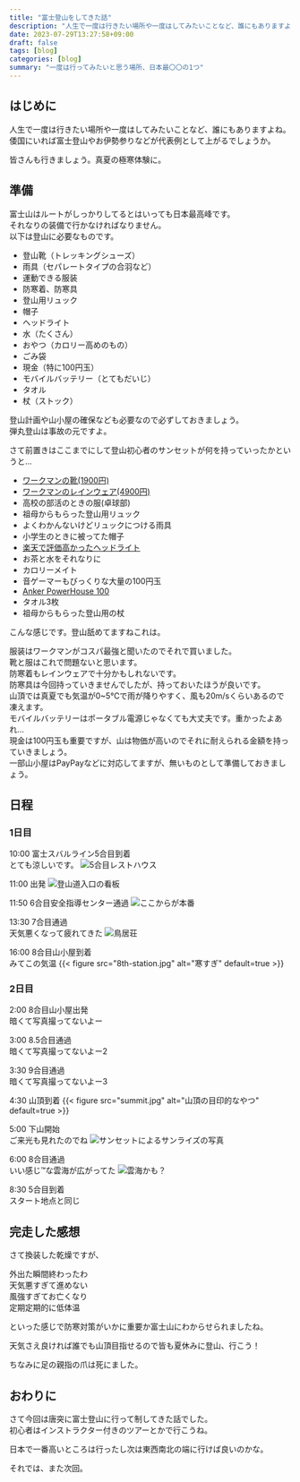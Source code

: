 ```yaml
---
title: "富士登山をしてきた話"
description: "人生で一度は行きたい場所や一度はしてみたいことなど、誰にもありますよね。倭国にいれば富士登山やお伊勢参りなどが代表例として上がるでしょうか。"
date: 2023-07-29T13:27:58+09:00
draft: false
tags: [blog]
categories: [blog]
summary: "一度は行ってみたいと思う場所、日本最〇〇の1つ"
---
```


## はじめに

人生で一度は行きたい場所や一度はしてみたいことなど、誰にもありますよね。  
倭国にいれば富士登山やお伊勢参りなどが代表例として上がるでしょうか。

皆さんも行きましょう。真夏の極寒体験に。

## 準備

富士山はルートがしっかりしてるとはいっても日本最高峰です。  
それなりの装備で行かなければなりません。  
以下は登山に必要なものです。

- 登山靴（トレッキングシューズ）
- 雨具（セパレートタイプの合羽など）
- 運動できる服装
- 防寒着、防寒具
- 登山用リュック
- 帽子
- ヘッドライト
- 水（たくさん）
- おやつ（カロリー高めのもの）
- ごみ袋
- 現金（特に100円玉）
- モバイルバッテリー（とてもだいじ）
- タオル
- 杖（ストック）

登山計画や山小屋の確保なども必要なので必ずしておきましょう。  
弾丸登山は事故の元ですよ。

さて前置きはここまでにして登山初心者のサンセットが何を持っていったかというと…

- [ワークマンの靴(1900円)](https://workman.jp/shop/g/g2300053567054/)
- [ワークマンのレインウェア(4900円)](https://workman.jp/shop/g/g2300068516023/)
- 高校の部活のときの服(卓球部)
- 祖母からもらった登山用リュック
- よくわかんないけどリュックにつける雨具
- 小学生のときに被ってた帽子
- [楽天で評価高かったヘッドライト](https://item.rakuten.co.jp/k-power/sq04_c/)
- お茶と水をそれなりに
- カロリーメイト
- 音ゲーマーもびっくりな大量の100円玉
- [Anker PowerHouse 100](https://www.ankerjapan.com/products/a1710)
- タオル3枚
- 祖母からもらった登山用の杖

こんな感じです。登山舐めてますねこれは。

服装はワークマンがコスパ最強と聞いたのでそれで買いました。  
靴と服はこれで問題ないと思います。  
防寒着もレインウェアで十分かもしれないです。  
防寒具は今回持っていきませんでしたが、持っておいたほうが良いです。  
山頂では真夏でも気温が0~5℃で雨が降りやすく、風も20m/sくらいあるので凍えます。  
モバイルバッテリーはポータブル電源じゃなくても大丈夫です。重かったよあれ…  
現金は100円玉も重要ですが、山は物価が高いのでそれに耐えられる金額を持っていきましょう。  
一部山小屋はPayPayなどに対応してますが、無いものとして準備しておきましょう。

## 日程

### 1日目

10:00 富士スバルライン5合目到着  
とても涼しいです。
![5合目レストハウス](5th-station.jpg)

11:00 出発
![登山道入口の看板](5th-station2.jpg)

11:50 6合目安全指導センター通過
![ここからが本番](6th-station.jpg)

13:30 7合目通過  
天気悪くなって疲れてきた
![鳥居荘](7th-station.jpg)

16:00 8合目山小屋到着  
みてこの気温
{{< figure
    src="8th-station.jpg"
    alt="寒すぎ"
    default=true
    >}}

### 2日目

2:00 8合目山小屋出発  
暗くて写真撮ってないよー

3:00 8.5合目通過  
暗くて写真撮ってないよー2

3:30 9合目通過  
暗くて写真撮ってないよー3

4:30 山頂到着
{{< figure
    src="summit.jpg"
    alt="山頂の目印的なやつ"
    default=true
    >}}

5:00 下山開始  
ご来光も見れたのでね
![サンセットによるサンライズの写真](sunrise.jpg)

6:00 8合目通過  
いい感じ™な雲海が広がってた
![雲海かも？](8th-station2.jpg)

8:30 5合目到着  
スタート地点と同じ

## 完走した感想

さて換装した乾燥ですが、

外出た瞬間終わったわ  
天気悪すぎて進めない  
風強すぎてお亡くなり  
定期定期的に低体温

といった感じで防寒対策がいかに重要か富士山にわからせられましたね。

天気さえ良ければ誰でも山頂目指せるので皆も夏休みに登山、行こう！

ちなみに足の親指の爪は死にました。

## おわりに

さて今回は唐突に富士登山に行って制してきた話でした。  
初心者はインストラクター付きのツアーとかで行こうね。

日本で一番高いところは行ったし次は東西南北の端に行けば良いのかな。

それでは、また次回。
